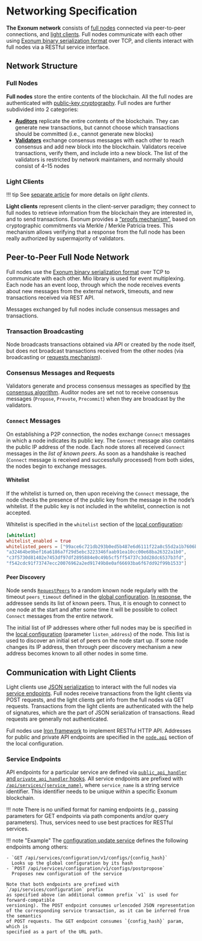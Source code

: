 # Networking Specification

**The Exonum network** consists of [full nodes](../glossary.md#full-node)
connected via peer-to-peer connections, and [light clients](../glossary.md#light-client).
Full nodes communicate with each other
using [Exonum binary serialization format](../glossary.md#binary-serialization)
over TCP, and clients interact with full nodes via a RESTful service interface.

## Network Structure

### Full Nodes

**Full nodes** store the entire contents of the blockchain. All the full nodes
are authenticated with [public-key cryptography](../glossary.md#digital-signature).
Full nodes are further subdivided into 2 categories:

- [**Auditors**](../glossary.md#auditor) replicate the entire contents of the
  blockchain. They can generate new transactions, but cannot choose which
  transactions should be committed (i.e., cannot generate new blocks)
- [**Validators**](../glossary.md#validator) exchange consensus messages with
  each other to reach consensus and add new block into the blockchain.
  Validators receive transactions, verify them,
  and include into a new block. The list of the validators is restricted by
  network maintainers, and normally should consist of 4–15 nodes

### Light Clients

!!! tip
    See [separate article](../architecture/clients.md) for more details on
    _light clients_.

**Light clients** represent clients in the client-server paradigm; they connect
to full nodes to retrieve information from the blockchain they are
interested in, and to send transactions. Exonum provides a [“proofs mechanism”](../glossary.md#merkle-proof),
based on cryptographic commitments via Merkle / Merkle Patricia
trees. This mechanism allows verifying that a response from the full node
has been really authorized by supermajority of validators.

## Peer-to-Peer Full Node Network

Full nodes use the [Exonum binary serialization format](../glossary.md#binary-serialization)
over TCP to communicate with each other.
Mio library is used for event multiplexing. Each node has
an event loop, through which the node receives events about new messages from
the external network, timeouts, and new transactions received via REST API.

Messages exchanged by full nodes include consensus messages and transactions.

### Transaction Broadcasting

Node broadcasts transactions obtained via API or created by the node itself, but
does not broadcast transactions received from the other nodes (via broadcasting
or [requests mechanism](consensus/requests.md)).

### Consensus Messages and Requests

Validators generate and process consensus messages as specified
by [the consensus algorithm](consensus/specification.md).
Auditor nodes are set not to receive consensus messages (`Propose`, `Prevote`,
`Precommit`) when they are broadcast by the validators.

### `Connect` Messages

On establishing a P2P connection, the nodes exchange `Connect` messages
in which a node indicates its public key. The `Connect` message also contains
the public IP
address of the node. Each node stores all received `Connect` messages in
the _list of known peers_. As soon as a handshake is reached (`Connect` message
is received and successfully processed) from both sides, the nodes begin to
exchange messages.

#### Whitelist

If the whitelist is turned on, then upon receiving the `Connect` message, the
node checks the presence of the public key from the message in the node’s
whitelist. If the public key is not included in the whitelist, connection is not
accepted.

Whitelist is specified in the `whitelist` section of the [local configuration](../glossary.md#local-configuration):

```TOML
[whitelist]
whitelist_enabled = true
whitelisted_peers = ["99ace6c721db293b0ed5b487e6d6111f22a8c55d2a1b7606b6fa6e6c29671aa1",
"a32464be9bef16a6186a7f29d5ebc3223346faab91ea10cc00e68ba26322a1b0",
"c3f5730d81402e7453df97df2895884e0c49b5cf5ff54737c3dd28dc6537b3fd",
"f542cdc91f73747ecc20076962a2ed91749b8e0af66693ba6f67dd92f99b1533"]
```

#### Peer Discovery

Node sends [`RequestPeers`](consensus/requests.md#requestpeers) to a random
known node regularly with the timeout `peers_timeout` defined in the
[global configuration](../architecture/configuration.md#genesisconsensus).
[In response](consensus/requests.md#requestpeers-1), the addressee sends its
list of known peers. Thus, it is enough to connect to one node at the start and
after some time it will be possible to collect `Connect` messages from the
entire network.

The initial list of IP addresses where other full nodes may be is specified
in the [local configuration](../glossary.md#local-configuration)
(parameter `listen_address`) of the node. This list is used to discover
an initial set of peers on the node start up. If some node changes its IP
address, then through peer discovery mechanism a new address becomes known to all
other nodes in some time.

## Communication with Light Clients

Light clients use [JSON serialization](../glossary.md#json-serialization)
to interact with the full nodes via [service endpoints](../glossary.md#service-endpoint).
Full nodes receive transactions from the light clients via POST
requests, and the light clients get info from the full nodes via GET requests.
Transactions from the light clients are authenticated with the help of signatures,
which are the part of JSON serialization of transactions. Read requests are generally
not authenticated.

Full nodes use [Iron framework](http://ironframework.io/) to implement RESTful
HTTP API. Addresses for public and private API endpoints are specified in the
[`node.api`](../architecture/configuration.md#nodeapi) section of the local
configuration.

### Service Endpoints

API endpoints for a particular service are defined via
[`public_api_handler` and `private_api_handler` hooks](../architecture/services.md#rest-api-initialization).
All service endpoints are prefixed with [`/api/services/{service_name}`](../architecture/services.md#service-identifiers),
where `service_name` is a string service identifier. This identifier needs
to be unique within a specific Exonum blockchain.

!!! note
    There is no unified format for naming endpoints (e.g., passing parameters for
    GET endpoints via path components and/or query parameters).
    Thus, services need to use best practices for RESTful services.

!!! note "Example"
    The [configuration update service](configuration-updater.md) defines the following
    endpoints among others:

    - `GET /api/services/configuration/v1/configs/{config_hash}`  
      Looks up the global configuration by its hash
    - `POST /api/services/configuration/v1/configs/postpropose`  
      Proposes new configuration of the service

    Note that both endpoints are prefixed with `/api/services/configuration` prefix
    as specified above (an additional common prefix `v1` is used for forward-compatible
    versioning). The POST endpoint consumes urlencoded JSON representation
    of the corresponding service transaction, as it can be inferred from the semantics
    of POST requests. The GET endpoint consumes `{config_hash}` param, which is
    specified as a part of the URL path.
